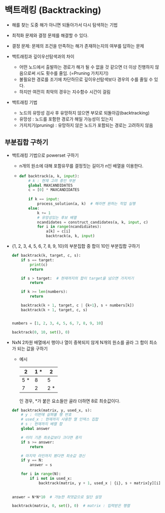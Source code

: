 # 백트래킹 (Backtracking)

- 해를 찾는 도중 해가 아니면 되돌아가서 다시 탐색하는 기법
- 최적화 문제와 결정 문제를 해결할 수 있다.
- 결정 문제: 문제의 조건을 만족하는 해가 존재하는지의 여부를 답하는 문제

- 백트래킹과 깊이우선탐색과의 차이
  - 어떤 노드에서 출발하는 경로가 해가 될 수 없을 것 같으면 더 이상 진행하지 않음으로써 시도 횟수를 줄임. (=Pruning 가치지기)
  - 불필요한 경로를 조기에 차단하므로 깊이우선탐색보다 경우의 수를 줄일 수 있다.
  - 하지만 여전히 최악의 경우는 지수함수 시간이 걸림

- 백트래킹 기법
  - 노드의 유망성 검사 후 유망하지 않으면 부모로 되돌아감(backtracking)
  - 유망성 : 노드를 포함한 경로가 해일 가능성이 있는지
  - 가지치기(pruning) : 유망하지 않은 노드가 포함되는 경로는 고려하지 않음

## 부분집합 구하기

- 백트래킹 기법으로 powerset 구하기

  - n개의 원소에 대해 포함유무를 결정짓는 길이가 n인 배열을 이용한다.

  - ```python
    def backtrack(a, k, input):
        # k : 현재 고려 중인 부분
        global MAXCANDIDATES
        c = [0] * MAXCANDIDATES
        
        if k == input:
            process_solution(a, k)  # 해라면 원하는 작업 실행
        else:
            k += 1
            # 유망성있는 후보 배열
            ncandidates = construct_candidates(a, k, input, c)
            for i in range(ncandidiates):
                a[k] = c[i]
                backtrack(a, k, input)
    ```
    
    
  
- {1, 2, 3, 4, 5, 6, 7, 8, 9, 10}의 부분집합 중 합이 10인 부분집합 구하기

  ```python
  def backtrack(k, target, c, s):
      if s == target:
          print(c)
          return
  
      if s > target:  # 현재까지의 합이 target을 넘으면 가지치기
          return
  
      if k >= len(numbers):
          return
  
      backtrack(k + 1, target, c | {k+1}, s + numbers[k])
      backtrack(k + 1, target, c, s)
  
  
  numbers = [1, 2, 3, 4, 5, 6, 7, 8, 9, 10]
  
  backtrack(0, 10, set(), 0)
  ```

  

- NxN 2차원 배열에서 행이나 열이 중복되지 않게 N개의 원소를 골라 그 합이 최소가 되는 값을 구하기

  - 예시

    | 2    | 1 *  | 2    |
    | ---- | ---- | ---- |
    | 5 *  | 8    | 5    |
    | 7    | 2    | 2 *  |

    인 경우, *가 붙은 요소들만 골라 더하면 8로 최솟값이다.

  ```python
  def backtrack(matrix, y, used_x, s):
      # y : 이번에 살펴볼 행 번호
      # used_x : 현재까지 사용한 열 인덱스 집합
      # s : 현재까지 배열 합
      global answer
  
      # 이미 기존 최솟값보다 크다면 중지
      if s >= answer:
          return
  
      # 마지막 라인까지 봤다면 최솟값 갱신
      if y == N:
          answer = s
  
      for i in range(N):
          if i not in used_x:
              backtrack(matrix, y + 1, used_x | {i}, s + matrix[y][i])
              
              
  answer = N*N*10  # 가능한 최댓값으로 일단 설정
  
  backtrack(matrix, 0, set(), 0)  # matrix : 입력받은 행렬
  ```

  